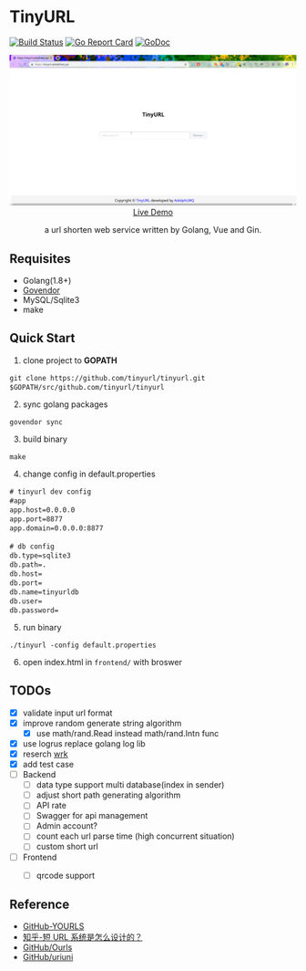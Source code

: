 # TinyURL

[![Build Status](https://travis-ci.org/tinyurl/tinyurl.svg?branch=master)](https://travis-ci.org/tinyurl/tinyurl)  [![Go Report Card](https://goreportcard.com/badge/github.com/tinyurl/tinyurl)](https://goreportcard.com/report/github.com/tinyurl/tinyurl)  [![GoDoc](https://godoc.org/github.com/tinyurl/tinyurl?status.svg)](https://godoc.org/github.com/tinyurl/tinyurl)

<p align="center">
  <a href="https://url.algcs.xyz" target="_blank">
    <img src="assets/tinyurl.gif" width="700px">
    <br>
    Live Demo
  </a>
</p>

<p align="center">a url shorten web service written by Golang, Vue and Gin.</p>

## Requisites
- Golang(1.8+)
- [Govendor](https://github.com/kardianos/govendor)
- MySQL/Sqlite3
- make

## Quick Start
1. clone project to **GOPATH**
```
git clone https://github.com/tinyurl/tinyurl.git $GOPATH/src/github.com/tinyurl/tinyurl
```
2. sync golang packages
```
govendor sync
```
3. build binary
```
make
```
4. change config in default.properties
```
# tinyurl dev config
#app
app.host=0.0.0.0
app.port=8877
app.domain=0.0.0.0:8877

# db config
db.type=sqlite3
db.path=.
db.host=
db.port=
db.name=tinyurldb
db.user=
db.password=
```
5. run binary
```
./tinyurl -config default.properties
```
6. open index.html in `frontend/` with broswer

## TODOs
- [X] validate input url format
- [X] improve random generate string algorithm
    - [X] use math/rand.Read instead math/rand.Intn func
- [X] use logrus replace golang log lib
- [X] reserch [wrk](https://github.com/wg/wrk)
- [X] add test case
- [ ] Backend
  - [ ] data type support multi database(index in sender)
  - [ ] adjust short path generating algorithm
  - [ ] API rate
  - [ ] Swagger for api management
  - [ ] Admin account?
  - [ ] count each url parse time (high concurrent situation)
  - [ ] custom short url
- [ ] Frontend
  - [ ] qrcode support


## Reference
- [GitHub-YOURLS](https://github.com/YOURLS/YOURLS)
- [知乎-短 URL 系统是怎么设计的？](https://www.zhihu.com/question/29270034)
- [GitHub/Ourls](https://github.com/takashiki/Ourls)
- [GitHub/uriuni](https://github.com/dchest/uniuri)